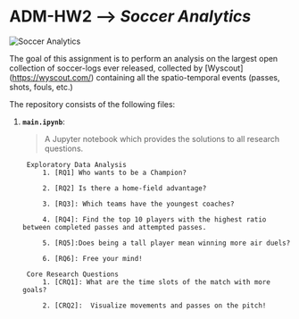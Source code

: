 # ADM-HW2 --> *Soccer Analytics* 

![Soccer Analytics](https://camo.githubusercontent.com/46e9590888342348290008d161002e62b31e25a7/68747470733a2f2f7777772e63756d6265726c616e64796d63612e6f72672f75706c6f6164732f352f322f322f332f35323233353237392f736f636365722d666f6f7462616c6c2d73756e7365742d312d31303234783535335f6f7269672e6a7067)

The goal of this assignment is to perform an analysis on the largest open collection of soccer-logs ever released, collected by [Wyscout] (https://wyscout.com/) containing all the spatio-temporal events (passes, shots, fouls, etc.)

The repository consists of the following files:
1. __`main.ipynb`__: 
	> A Jupyter notebook which provides the solutions to all research questions.
  	
		Exploratory Data Analysis
			1. [RQ1] Who wants to be a Champion?
			
			2. [RQ2] Is there a home-field advantage?  

			3. [RQ3]: Which teams have the youngest coaches? 

			4. [RQ4]: Find the top 10 players with the highest ratio between completed passes and attempted passes.  

			5. [RQ5]:Does being a tall player mean winning more air duels? 
			
			6. [RQ6]: Free your mind!
			
		Core Research Questions 
			1. [CRQ1]: What are the time slots of the match with more goals?
			
			2. [CRQ2]:  Visualize movements and passes on the pitch!

